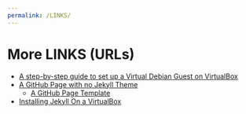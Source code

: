 ```yaml
---
permalink: /LINKS/
---
```


# More LINKS (URLs)

* [A step-by-step guide to set up a Virtual Debian Guest on VirtualBox](https://osp4diss.vlsm.org/)
* [A GitHub Page with no Jekyll Theme](https://doit.vlsm.org/001.html)
  * [A GitHub Page Template](https://template.vlsm.org/)
* [Installing Jekyll On a VirtualBox](https://doit.vlsm.org/005.html)

